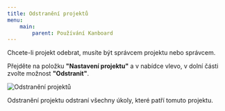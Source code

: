 ```yaml
---
title: Odstranění projektů
menu:
    main:
        parent: Používání Kanboard
---
```


Chcete-li projekt odebrat, musíte být správcem projektu nebo správcem.

Přejděte na položku **"Nastavení projektu"** a v nabídce vlevo, v dolní části zvolte možnost **"Odstranit"**.

![Odstranění projektů](/images/v1/project-remove.png)

Odstranění projektu odstraní všechny úkoly, které patří tomuto projektu.
